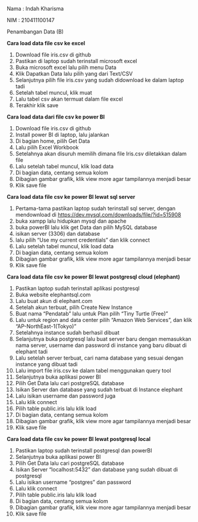 Nama : Indah Kharisma

NIM : 210411100147

Penambangan Data (B)

**Cara load data file csv ke excel** 

1. Download file iris.csv di github 
2. Pastikan di laptop sudah terinstall microsoft excel
3. Buka microsoft excel lalu pilih menu Data
4. Klik Dapatkan Data lalu pilih yang dari Text/CSV
5. Selanjutnya pilih file iris.csv yang sudah didownload ke dalam laptop tadi
6. Setelah tabel muncul, klik muat 
7. Lalu tabel csv akan termuat dalam file excel 
8. Terakhir klik save 

 

**Cara load data dari file csv ke power BI**

1. Download file iris.csv di github
2. Install power BI di laptop, lalu jalankan
3. Di bagian home, pilih Get Data
4. Lalu pilih Excel Workbook
5. Setelahnya akan disuruh memilih dimana file Iris.csv diletakkan dalam file 
6. Lalu setelah tabel muncul, klik load data 
7. Di bagian data, centang semua kolom 
8. Dibagian gambar grafik, klik view more agar tampilannya menjadi besar
9. Klik save file

 

**Cara load data file csv ke power BI lewat sql server**

1. Pertama-tama pastikan laptop sudah terinstall sql server, dengan mendownload di https://dev.mysql.com/downloads/file/?id=515908
2. buka xampp lalu hidupkan mysql dan apache
3. buka powerBI lalu klik get Data dan pilih MySQL database
4. isikan server (3306) dan database
5. lalu pilih “Use my current credentials” dan klik connect
6. Lalu setelah tabel muncul, klik load data 
7. Di bagian data, centang semua kolom 
8. Dibagian gambar grafik, klik view more agar tampilannya menjadi besar
9. Klik save file

 

**Cara load data file csv ke power BI lewat postgresql cloud (elephant)**

1. Pastikan laptop sudah terinstall aplikasi postgresql 
2. Buka website elephantsql.com
3. Lalu buat akun di elephant.com 
4. Setelah akun terbuat, pilih Create New Instance 
5. Buat nama “Pendatab” lalu untuk Plan pilih “Tiny Turtle (Free)”
6. Lalu untuk region and data center pilih “Amazon Web Services”, dan klik “AP-NorthEast-1(Tokyo)”
7. Setelahnya instance sudah berhasil dibuat
8. Selanjutnya buka postgresql lalu buat server baru dengan memasukkan nama server, username dan password di instance yang baru dibuat di elephant tadi
9. Lalu setelah server terbuat, cari nama database yang sesuai dengan instance yang dibuat tadi
10. Lalu import file iris.csv ke dalam tabel menggunakan query tool
11. Selanjutnya buka aplikasi power BI 
12. Pilih Get Data lalu cari postgreSQL database
13. Isikan Server dan database yang sudah terbuat di Instance elephant
14. Lalu isikan username dan password juga
15. Lalu klik connect 
16. Pilih table public.iris lalu klik load
17. Di bagian data, centang semua kolom 
18. Dibagian gambar grafik, klik view more agar tampilannya menjadi besar
19. Klik save file

 

**Cara load data file csv ke power BI lewat postgresql local**

1. Pastikan laptop sudah terinstall postgresql dan powerBI
2. Selanjutnya buka aplikasi power BI 
3. Pilih Get Data lalu cari postgreSQL database
4. Isikan Server “localhost:5432” dan database yang sudah dibuat di postgresql
5. Lalu isikan username “postgres” dan password 
6. Lalu klik connect
7. Pilih table public.iris lalu klik load
8. Di bagian data, centang semua kolom 
9. Dibagian gambar grafik, klik view more agar tampilannya menjadi besar
10. Klik save file